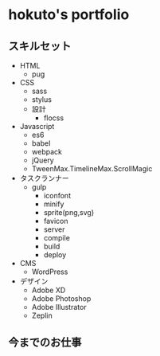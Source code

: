# hokuto's portfolio

## スキルセット

* HTML
  * pug
* CSS
  * sass
  * stylus
  * 設計
    * flocss
* Javascript
  * es6
  * babel
  * webpack
  * jQuery
  * TweenMax.TimelineMax.ScrollMagic
* タスクランナー
  * gulp
    * iconfont
    * minify
    * sprite\(png,svg\)
    * favicon
    * server
    * compile
    * build
    * deploy
* CMS
  * WordPress
* デザイン
  * Adobe XD
  * Adobe Photoshop
  * Adobe Illustrator
  * Zeplin

## 今までのお仕事

